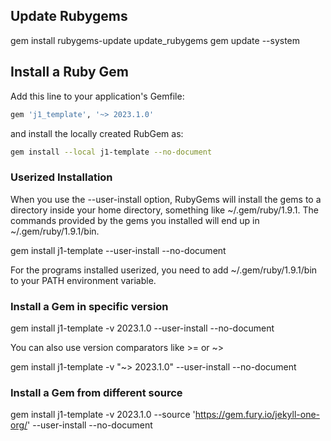 ## Update Rubygems

gem install rubygems-update
update_rubygems
gem update --system


## Install a Ruby Gem

Add this line to your application's Gemfile:

``` ruby
gem 'j1_template', '~> 2023.1.0'
```

and install the locally created RubGem as:

``` sh
gem install --local j1-template --no-document
```

### Userized Installation

When you use the --user-install option, RubyGems will install the gems to a
directory inside your home directory, something like ~/.gem/ruby/1.9.1. The
commands provided by the gems you installed will end up in
~/.gem/ruby/1.9.1/bin.

  gem install j1-template --user-install --no-document

For the programs installed userized, you need to add ~/.gem/ruby/1.9.1/bin
to your PATH environment variable.

### Install a Gem in specific version

  gem install j1-template -v 2023.1.0 --user-install --no-document

You can also use version comparators like >= or ~>

  gem install j1-template -v "~> 2023.1.0" --user-install --no-document


### Install a Gem from different source

  gem install j1-template -v 2023.1.0 --source 'https://gem.fury.io/jekyll-one-org/' --user-install --no-document
